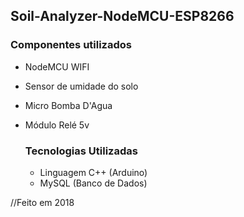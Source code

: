 ##  Soil-Analyzer-NodeMCU-ESP8266

### Componentes utilizados

- NodeMCU WIFI

-  Sensor de umidade do solo

-  Micro Bomba D'Agua

- Módulo Relé 5v

  ### Tecnologias Utilizadas

  - Linguagem C++ (Arduino)
  - MySQL (Banco de Dados)



//Feito em 2018
